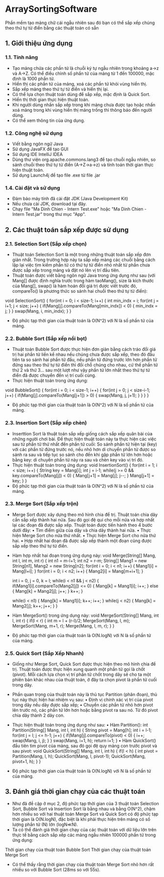 # ArraySortingSoftware
Phần mềm tạo mảng chữ cái ngẫu nhiên sau đó bạn có thể sắp xếp chúng theo thứ tự từ điển bằng các thuật toán có sẵn
## 1. Giới thiệu ứng dụng
### 1.1. Tính năng
- Tạo mảng chứa các phần tử là chuỗi ký tự ngẫu nhiên trong khoảng a→z và A→Z. Có thể điều chỉnh số phần tử của mảng từ 1 đến 100000, mặc định là 1000 phần tử.
- Hiển thị các phần tử của mảng, xoá các phần tử khỏi vùng hiển thị.
- Sắp xếp mảng theo thứ tự từ điển và hiển thị lại.
- Có thể lựa chọn thuật toán dùng để sắp xếp, mặc định là Quick Sort.
- Hiển thị thời gian thực hiện thuật toán.
- Khi người dùng nhấn sắp xếp trong khi mảng chưa được tạo hoặc nhấn xoá mảng trong khi vùng hiển thị mảng trống thì thông báo đến người dùng.
- Có thể xem thông tin của ứng dụng.
### 1.2. Công nghệ sử dụng
- Viết bằng ngôn ngữ Java
- Sử dụng JavaFX để tạo GUI
- Sử dụng IDE IntelliJ IDEA
- Dùng thư viện org.apache.commons.lang3 để tạo chuỗi ngẫu nhiên, so sánh chuỗi theo thứ tự từ điển (A→Z→a→z) và tính toán thời gian thực hiện thuật toán.
- Sử dụng Launch4j để tạo file .exe từ file .jar
### 1.4. Cài đặt và sử dụng
- Đảm bảo máy tính đã cài đặt JDK (Java Development Kit)
- Nếu chưa cài JDK, download tại đây.
- Chạy file "Ma Dinh Chien - Intern Test.exe" hoặc "Ma Dinh Chien - Intern Test.jar" trong thư mục "App".
## 2. Các thuật toán sắp xếp được sử dụng
### 2.1. Selection Sort (Sắp xếp chọn)
- Thuật toán Selection Sort là một trong những thuật toán sắp xếp đơn giản nhất. Trong trường hợp này ta sắp xếp mảng các chuỗi bằng cách lặp lại việc tìm kiếm phần tử có thứ tự từ điển nhỏ nhất từ phần chưa được sắp xếp trong mảng và đặt nó lên vị trí đầu tiên.
- Thuật toán được viết bằng ngôn ngữ Java trong ứng dụng như sau (với Mang[] được định nghĩa trước trong hàm taoMang(), size là kích thước của Mang[], swap() là hàm hoán đổi giá trị được viết trước đó, compareTo() là phương thức so sánh hai chuỗi theo thứ tự từ điển):

void SelectionSort() {
    for(int i = 0; i < size-1; i++) {
        int min_indx = i;
        for(int j = i+1; j < size; j++) {
            if(Mang[j].compareTo(Mang[min_indx]) < 0) {
                min_indx = j;
            }
        }
        swap(Mang, i, min_indx);
    }
}
- Độ phức tạp thời gian của thuật toán là O(N^2) với N là số phần tử của mảng.
### 2.2. Bubble Sort (Sắp xếp nổi bọt)
- Thuật toán Bubble Sort được thực hiện đơn giản bằng cách tráo đổi giá trị hai phần 
từ liền kề nhau nếu chúng chưa được sắp xếp, theo đó đầu tiên ta so sánh hai phần tử đầu, nếu phần tử đứng trước lớn hơn phần tử đứng sau theo thứ tự từ điển thì đổi chỗ chúng cho nhau, cứ thế phần tử thứ 2 và thứ 3… sau một lượt như vậy phần tử lớn nhất theo thứ tự từ điển đã được chuyển đến vị trí cuối cùng.
- Thực hiện thuật toán trong ứng dụng:

void BubbleSort() {
    for(int i = 0; i < size-1; i++) {
        for(int j = 0; j < size-i-1; j++) {
            if(Mang[j].compareTo(Mang[j+1]) > 0) {
                swap(Mang, j, j+1);
            }
        }
    }
}
- Độ phức tạp thời gian của thuật toán là O(N^2) với N là số phần tử của mảng.
### 2.3. Insertion Sort (Sắp xếp chèn)
- Inserttion Sort là thuật toán sắp xếp giống cách sắp xếp quân bài của những người chơi bài. Để thực hiện thuật toán này ta thực hiện các việc sau từ phần tử thứ nhất đến phần tử cuối: So sánh phần tử hiện tại (key) với các phần tử đứng trước nó, nếu nhỏ hơn di chuyển phần tử được so sánh ra sau và tiếp tục so sánh cho đến khi gặp phần tử lớn hơn hoặc bằng key: di chuyển phần từ này ra sau và chèn key vào vị trí đó.
- Thực hiện thuật toán trong ứng dụng: 
void InsertionSort() {
    for(int i = 1; i < size; i++) {
        String key = Mang[i];
        int j = i-1;
        while(j >= 0 && key.compareTo(Mang[j]) < 0) {
            Mang[j+1] = Mang[j];
            j--;
        }
        Mang[j+1] = key;
    }
}
- Độ phức tạp thời gian của thuật toán là O(N^2) với N là số phần tử của mảng.
### 2.3. Merge Sort (Sắp xếp trộn)
- Merge Sort được xây dựng theo mô hình chia để trị. Thuật toán chia dãy cần sắp xếp thành hai nửa. Sau đó gọi đệ qui cho mỗi nửa và hợp nhất lại các đoạn đã được sắp xếp. Thuật toán được tiến hành theo 4 bước dưới đây: 
• Tìm điểm giữa của dãy và chia dãy thành hai nửa.
• Thực hiện Merge Sort cho nửa thứ nhất.
• Thực hiện Merge Sort cho nửa thứ hai.
• Hợp nhất hai đoạn đã được sắp xếp thành một đoạn cũng được sắp xếp theo thứ tự từ điển.
- Hàm hợp nhất hai đoạn trong ứng dụng này:
void Merge(String[] Mang, int l, int m, int r) {
    int n1 = m-l+1;
    int n2 = r-m;
    String[] Mang1 = new String[n1], Mang2 = new String[n2];
    for(int i = 0; i < n1; i++) {
        Mang1[i] = Mang[l+i];
    }
    for(int i = 0; i < n2; i++) {
        Mang2[i] = Mang[m+i+1];
    }

    int i = 0, j = 0, k = l;
    while(i < n1 && j < n2) {
        if(Mang1[i].compareTo(Mang2[j]) <= 0) {
            Mang[k] = Mang1[i];
            i++;
        } else {
            Mang[k] = Mang2[j];
            j++;
        }
        k++;
    }

    while(i < n1) {
        Mang[k] = Mang1[i];
        k++; i++;
    }
    while(j < n2) {
        Mang[k] = Mang2[j];
        k++; j++;
    }
}
- Hàm MergeSort() trong ứng dụng này: 
void MergeSort(String[] Mang, int l, int r) {
    if(l < r) {
        int m = l + (r-l)/2;
        MergeSort(Mang, l, m);
        MergeSort(Mang, m+1, r);
        Merge(Mang, l, m, r);
    }
}
- Độ phức tạp thời gian của thuật toán là O(N.log⁡N) với N là số phần tử của mảng.
### 2.5. Quick Sort (Sắp Xếp Nhanh)
- Giống như Merge Sort, Quick Sort được thực hiện theo mô hình chia để trị. Thuật toán được thực hiện xung quanh một phần tử gọi là chốt (pivot). Mỗi cách lựa chọn vị trí phần tử chốt trong dãy sẽ cho ta một phiên bản khác nhau của thuật toán, ở đây ta chọn pivot là phần tử cuối trong dãy.
- Phần quan trọng của thuật toán này là thủ tục Partition (phân đoạn), thủ tục này thực hiện hai nhiệm vụ sau: 
• Định vị chính xác vị trí của pivot trong dãy nếu dãy được sắp xếp;
• Chuyển các phần tử nhỏ hơn pivot lên trước nó, các phần tử lớn hơn hoặc bằng pivot ra sau nó. Từ đó pivot chia dãy thành 2 dãy con.

- Thực hiện thuật toán trong ứng dụng như sau: 
• Hàm Partition():
int Partition(String[] Mang, int l, int h) {
    String pivot = Mang[h];
    int i = l-1;
    for(int j = l; j <= h-1; j++) {
        if(Mang[j].compareTo(pivot) < 0) {
            i++;
            swap(Mang, i, j);
        }
    }
    swap(Mang, i+1, h);
    return i+1;
}
• Hàm QuickSort() đầu tiên tìm pivot của mảng, sau đó gọi đệ quy mảng con trước pivot và sau pivot: 
void QuickSort(String[] Mang, int l, int h) {
    if(l < h) {
        int pivot = Partition(Mang, l, h);
        QuickSort(Mang, l, pivot-1);
        QuickSort(Mang, pivot+1, h);
    }
}
- Độ phức tạp thời gian của thuật toán là O(N.log⁡N) với N là số phần tử của mảng.
## 3. Đánh giá thời gian chạy của các thuật toán
- Như đã đề cập ở mục 2, độ phức tạp thời gian của 3 thuật toán Selection Sort, Bubble Sort và Insertion Sort là bằng nhau và bằng O(N^2), chậm hơn nhiều so với hai thuật toán Merge Sort và Quick Sort có độ phức tạp thời gian là O(N.log⁡N), đặc biệt là khi phải thực hiện trên mảng có số lượng phần tử (N) lớn (log⁡N≪N).
- Ta có thể đánh giá thời gian chạy của các thuật toán với dữ liệu lớn trên thực tế bằng cách sắp xếp các mảng ngẫu nhiên 100000 phần tử trong ứng dụng:
  
Thời gian chạy của thuật toán Bubble Sort			Thời gian chạy của thuật toán Merge Sort
-  Có thể thấy rằng thời gian chạy của thuật toán Merge Sort nhỏ hơn rất nhiều so với Bubble Sort (28ms so với 55s).
